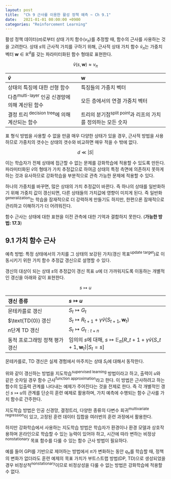 ```yaml
---
layout: post
title:  "Ch 9 근사를 이용한 활성 정책 예측 ~ Ch 9.1"
date:   2021-01-01 00:00:00 +0900
categories: "Reinforcement Learning"
---
```


활성 정책 데이터($\pi$)로부터 상태 가치 함수($v_\pi$)를 추정할 때, 함수의 근사를 사용하는 것을 고려한다. 상태 $s$의 근사적 가치를 구하기 위해, 근사적 상태 가치 함수 $\hat{v}_\pi$는 가중치 벡터 $\mathbf{w} \in \mathbb{R}^d$를 갖는 파라미터화된 함수 형태로 표현한다.

$$ \hat{v}(s, \mathbf{w}) \approx v_\pi $$

| $\hat{v}$ | $\mathbf{w}$ |
|:-|:-|
| 상태의 특징에 대한 선형 함수 | 특징들의 가중치 벡터 |
| 다층<sup>multi-layer</sup> 인공 신경망에 의해 계산된 함수 | 모든 층에서의 연결 가중치 벡터 |
| 결정 트리<sup> decision tree</sup>에 의해 계산되는 함수 | 트리의 분기점<sup>split point</sup>과 리프의 가치를 정의하는 모든 숫자 |

표 형식 방법을 사용할 수 없을 만큼 매우 다양한 상태가 있을 경우, 근사적 방법을 사용하므로 가중치의 갯수는 상태의 갯수와 비교하면 매우 적을 수 밖에 없다. 

$$ d \ll |S| $$ 

이는 학습자가 전체 상태에 접근할 수 없는 문제를 강화학습에 적용할 수 있도록 만든다. 파라미터화된 $\hat{v}$의 형태가 가치 추정값으로 하여금 상태의 특정 측면에 의존하지 못하게 하는 것과 유사하므로 강화학습을 부분적으로 관측 가능한 문제에 적용할 수 있다.

하나의 가중치를 바꾸면, 많은 상태의 가치 추정값이 바뀐다. 즉 하나의 상태를 일반화하기 위해 가중치 값이 갱신되면, 다른 상태들의 가치값에 영향이 미치게 된다. 즉 일반화<sup>generalization</sup>는 학습을 잠재적으로 더 강력하게 만들기도 하지만, 한편으론 잠재적으로 관리하고 이해하기가 더 어려워진다.

함수 근사는 상태에 대한 표현을 이전 관측에 대한 기억과 결합하지 못한다. (**가능한 방법: 17.3**)


## 9.1 가치 함수 근사

예측 방법: 특정 상태에서의 가치를 그 상태의 보강된 가치(갱신 목표<sup>update target</sup>)로 이동시키기 위한 가치 함수 추정값 갱신으로 설명할 수 있다.

갱신의 대상이 되는 상태 $s$의 추정값이 갱신 목표 $u$에 더 가까워지도록 이동하는 개별적인 갱신을 아래와 같이 표현한다.

$$ s \mapsto u $$

| 갱신 종류 | $s \mapsto u$ |
|:-|:-|
| 몬테카를로 갱신 | $S_t \mapsto G_t$ |
| $\text{TD(0)} 갱신 | $S_t \mapsto R_{t+1} + \gamma \hat{v}(S_{t+1}, \mathbf{w}_t)$ |
| $n$단계 $\text{TD}$ 갱신 | $S_t \mapsto G_{t:t+n}$ |
| 동적 프로그래밍 정책 평가 갱신 | 임의의 $s$에 대해, $s \mapsto \mathbb{E}_\pi [ R\_{t+1} + \gamma \hat{v}(S\_{t+1}, \mathbf{w}_t) \| S_t = s]$ |

몬테카를로, $\text{TD}$ 갱신은 실제 경험에서 마주치는 상태 $S_t$에 대해서 동작한다.

위와 같이 갱신하는 방법을 지도학습<sup>supervised learning</sup> 방법이라고 하고, 출력이 $u$와 같은 숫자일 경우 함수 근사<sup>function approximation</sup>라고 한다. 이 방법은 근사하려고 하는 함수의 입출력 관계를 나타내는 예제가 주어진다는 것을 전제로 한다. 즉 각 개별적인 갱신 $s \mapsto u$의 관계를 단순히 훈련 예제로 활용하며, 가치 예측에 수행되는 함수 근사를 가치 함수로 간주한다.

지도학습 방법은 인공 신경망, 결정트리, 다양한 종류의 다변수 회귀<sup>multivariate regression</sup>이 있고, 고정된 훈련 데이터 집합을 여러번의 훈련 과정에서 활용한다.

하지만 강화학습에서 사용하는 지도학습 방법은 학습자가 환경이나 환경 모델과 상호작용하며 온라인으로 학습할 수 있는 능력이 있어야 하고, 시간에 따라 변하는 비정상<sup>nonstationary</sup> 목표 함수를 다룰 수 있는 함수 근사 방법이 필요하다.

예를 들어 GPI를 기반으로 제어하는 방법에서 $\pi$가 변화하는 동안 $q_\pi$를 학습할 때, 정책의 변화가 없더라도 훈련 예제의 목표 가치가 부트스트랩 방법($\text{DP}$, $\text{TD}$)으로 생성되었을 경우 비정상적<sup>nonstationary</sup>이므로 비정상성을 다룰 수 없는 방법은 강화학습에 적용할 수 없다.
